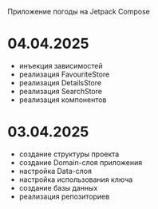 Приложение погоды на Jetpack Compose

# 04.04.2025
- инъекция зависимостей
- реализация FavouriteStore
- реализация DetailsStore
- реализация SearchStore
- реализация компонентов

# 03.04.2025
- создание структуры проекта
- создание Domain-слоя приложения
- настройка Data-слоя
- настройка использования ключа
- создание базы данных
- реализация репозиториев